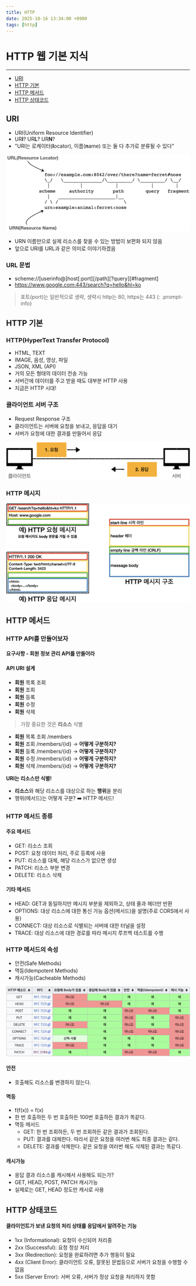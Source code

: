 ```yaml
---
title: HTTP
date: 2025-10-16 13:34:00 +0900
tags: [http]
---
```


# HTTP 웹 기본 지식
---

- [URI](#uri)
- [HTTP 기본](#http-기본)
- [HTTP 메서드](#http-메서드)
- [HTTP 상태코드](#http-상태코드)

## **URI**
- URI(Uniform Resource Identifier)
- UR**I**? UR**L**? UR**N**?
- "URI는 로케이터(**l**ocator), 이름(**n**ame) 또는 둘 다 추가로 분류될 수 있다"

![](/assets/img/posts/http1.png)
- URN 이름만으로 실제 리소스를 찾을 수 있는 방법이 보편화 되지 않음
- 앞으로 URI를 URL과 같은 의미로 이야기하겠음

### URL 문법
- scheme://[userinfo@]host[:port][/path][?query][#fragment]
- https://www.google.com:443/search?q=hello&hl=ko

> 포트(port)는 일반적으로 생략, 생략시 http는 80, https는 443
{: .prompt-info} 

## **HTTP 기본**

### HTTP(HyperText Transfer Protocol)
- HTML, TEXT
- IMAGE, 음성, 영상, 파일
- JSON, XML (API)
- 거의 모든 형태의 데이터 전송 가능
- 서버간에 데이터를 주고 받을 때도 대부분 HTTP 사용
- 지금은 HTTP 시대!

### 클라이언트 서버 구조
- Request Response 구조
- 클라이언트는 서버에 요청을 보내고, 응답을 대기
- 서버가 요청에 대한 결과를 만들어서 응답

![](/assets/img/posts/http2.png)

### HTTP 메시지
![](/assets/img/posts/http3.png)

## **HTTP 메서드**

### HTTP API를 만들어보자
#### 요구사항 - 회원 정보 관리 API를 만들어라
#### API URI 설계
- **회원** 목록 조회
- **회원** 조회
- **회원** 등록
- **회원** 수정
- **회원** 삭제

> 가장 중요한 것은 **리소스** 식별

- **회원** 목록 조회 /members
- **회원** 조회 /members/{id} -> **어떻게 구분하지?**
- **회원** 등록 /members/{id} -> **어떻게 구분하지?**
- **회원** 수정 /members/{id} -> **어떻게 구분하지?**
- **회원** 삭제 /members/{id} -> **어떻게 구분하지?**

**URI는 리소스만 식별!**
- **리소스**와 해당 리소스를 대상으로 하는 **행위**을 분리
- 행위(메서드)는 어떻게 구분? ➡️ HTTP 메서드!

### HTTP 메서드 종류
#### 주요 메서드
- GET: 리소스 조회
- POST: 요청 데이터 처리, 주로 등록에 사용
- PUT: 리소스를 대체, 해당 리소스가 없으면 생성
- PATCH: 리소스 부분 변경
- DELETE: 리소스 삭제

#### 기타 메서드
- HEAD: GET과 동일하지만 메시지 부분을 제외하고, 상태 줄과 헤더만 반환
- OPTIONS: 대상 리소스에 대한 통신 가능 옵션(메서드)을 설명(주로 CORS에서 사용)
- CONNECT: 대상 리소스로 식별되는 서버에 대한 터널을 설정
- TRACE: 대상 리소스에 대한 경로를 따라 메시지 루프백 테스트를 수행

### HTTP 메서드의 속성
- 안전(Safe Methods)
- 멱등(Idempotent Methods)
- 캐시가능(Cacheable Methods)

![](/assets/img/posts/http4.png)

#### 안전
- 호출해도 리소스를 변경하지 않는다.

#### 멱등
- f(f(x)) = f(x)
- 한 번 호출하든 두 번 호출하든 100번 호출하든 결과가 똑같다.
- 멱등 메서드
  - GET: 한 번 조회하든, 두 번 조회하든 같은 결과가 조회된다.
  - PUT: 결과를 대체한다. 따라서 같은 요청을 여러번 해도 최종 결과는 같다.
  - DELETE: 결과를 삭제한다. 같은 요청을 여러번 해도 삭제된 결과는 똑같다.

#### 캐시가능
- 응답 결과 리소스를 캐시해서 사용해도 되는가?
- GET, HEAD, POST, PATCH 캐시가능
- 실제로는 GET, HEAD 정도만 캐시로 사용

## **HTTP 상태코드**
#### 클라이언트가 보낸 요청의 처리 상태를 응답에서 알려주는 기능
- 1xx (Informational): 요청이 수신되어 처리중
- 2xx (Successful): 요청 정상 처리
- 3xx (Redirection): 요청을 완료하려면 추가 행동이 필요
- 4xx (Client Error): 클라이언트 오류, 잘못된 문법등으로 서버가 요청을 수행할 수 없음
- 5xx (Server Error): 서버 오류, 서버가 정상 요청을 처리하지 못함